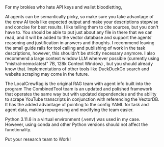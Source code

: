 For my brokies who hate API keys and wallet bloodletting,

AI agents can be semantically picky, so make sure you take advantage of the crew AI tools like expected output and make your descriptions stepwise and concise for best results. I like telling them to cite sources, but you don't have to. You should be able to put just about any file in there that we can read, and it will be added to the vector database and support the agents' reasoning and justification in answers and thoughts. I recommend leaving the small guide rails for tool calling and publishing of work in the task descriptions, however, this shouldn't be strictly necessary anymore. I also recommend a large context window LLM wherever possible (currently using "mistral-nemo:latest" 7B, 128k Context Window) , but you should already know that. Implementations of other tools like DuckDuckGo search and website scraping may come in the future.

The LocalCrewRag is the original RAG team with agent info built into the program
The CombinedTool team is an updated and polished framework that operates the same way but with updated dependencies and the ability to scrape YouTube transcripts in conjunction with referencing the VectorDB. It has the added advantage of pointing to the config YAML for task and agent data, making repurposing and modifying the team easier.

Python 3.11.6 in a virtual environment (.venv) was used in my case. However, using conda and other Python versions should not affect the functionality.

Put your research team to Work!
